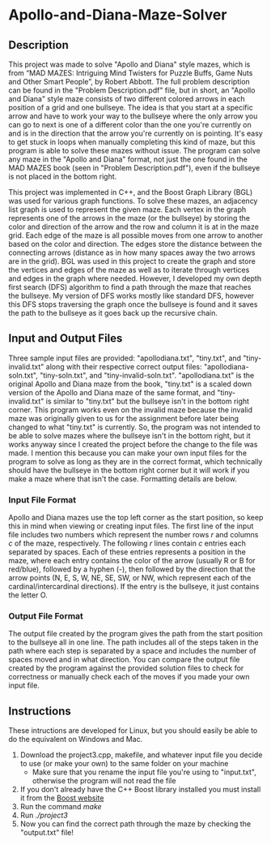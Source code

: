 # Apollo-and-Diana-Maze-Solver

## Description
This project was made to solve "Apollo and Diana" style mazes, which is from “MAD MAZES: Intriguing Mind Twisters for Puzzle Buffs, Game Nuts and Other Smart People”, by Robert Abbott. The full problem description can be found in the "Problem Description.pdf" file, but in short, an "Apollo and Diana" style maze consists of two different colored arrows in each position of a grid and one bullseye. The idea is that you start at a specific arrow and have to work your way to the bullseye where the only arrow you can go to next is one of a different color than the one you're currently on and is in the direction that the arrow you're currently on is pointing. It's easy to get stuck in loops when manually completing this kind of maze, but this program is able to solve these mazes without issue. The program can solve any maze in the "Apollo and Diana" format, not just the one found in the MAD MAZES book (seen in "Problem Description.pdf"), even if the bullseye is not placed in the bottom right.

This project was implemented in C++, and the Boost Graph Library (BGL) was used for various graph functions. To solve these mazes, an adjacency list graph is used to represent the given maze. Each vertex in the graph represents one of the arrows in the maze (or the bullseye) by storing the color and direction of the arrow and the row and column it is at in the maze grid. Each edge of the maze is all possible moves from one arrow to another based on the color and direction. The edges store the distance between the connecting arrows (distance as in how many spaces away the two arrows are in the grid). BGL was used in this project to create the graph and store the vertices and edges of the maze as well as to iterate through vertices and edges in the graph where needed. However, I developed my own depth first search (DFS) algorithm to find a path through the maze that reaches the bullseye. My version of DFS works mostly like standard DFS, however this DFS stops traversing the graph once the bullseye is found and it saves the path to the bullseye as it goes back up the recursive chain.

## Input and Output Files
Three sample input files are provided: "apollodiana.txt", "tiny.txt", and "tiny-invalid.txt" along with their respective correct output files: "apollodiana-soln.txt", "tiny-soln.txt", and "tiny-invalid-soln.txt". "apollodiana.txt" is the original Apollo and Diana maze from the book, "tiny.txt" is a scaled down version of the Apollo and Diana maze of the same format, and "tiny-invalid.txt" is similar to "tiny.txt" but the bullseye isn't in the bottom right corner. This program works even on the invalid maze because the invalid maze was originally given to us for the assignment before later being changed to what "tiny.txt" is currently. So, the program was not intended to be able to solve mazes where the bullseye isn't in the bottom right, but it works anyway since I created the project before the change to the file was made. I mention this because you can make your own input files for the program to solve as long as they are in the correct format, which technically should have the bullseye in the bottom right corner but it will work if you make a maze where that isn't the case. Formatting details are below.
### Input File Format
Apollo and Diana mazes use the top left corner as the start position, so keep this in mind when viewing or creating input files. The first line of the input file includes two numbers which represent the number rows _r_ and columns _c_ of the maze, respectively. The following _r_ lines contain _c_ entries each separated by spaces. Each of these entries represents a position in the maze, where each entry contains the color of the arrow (usually R or B for red/blue), followed by a hyphen (-), then followed by the direction that the arrow points (N, E, S, W, NE, SE, SW, or NW, which represent each of the cardinal/intercardinal directions). If the entry is the bullseye, it just contains the letter O.
### Output File Format
The output file created by the program gives the path from the start position to the bullseye all in one line. The path includes all of the steps taken in the path where each step is separated by a space and includes the number of spaces moved and in what direction. You can compare the output file created by the program against the provided solution files to check for correctness or manually check each of the moves if you made your own input file.

## Instructions
These intructions are developed for Linux, but you should easily be able to do the equivalent on Windows and Mac.
1. Download the project3.cpp, makefile, and whatever input file you decide to use (or make your own) to the same folder on your machine
   - Make sure that you rename the input file you're using to "input.txt", otherwise the program will not read the file
2. If you don't already have the C++ Boost library installed you must install it from the [Boost website](https://www.boost.org)
3. Run the command _make_
4. Run _./project3_
5. Now you can find the correct path through the maze by checking the "output.txt" file!
